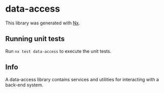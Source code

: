 # data-access

This library was generated with [Nx](https://nx.dev).

## Running unit tests

Run `nx test data-access` to execute the unit tests.

## Info

A data-access library contains services and utilities for interacting with a
back-end system.
